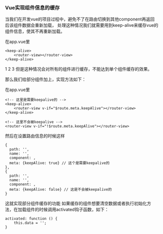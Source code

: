 ### Vue实现组件信息的缓存

当我们在开发vue的项目过程中，避免不了在路由切换到其他component再返回后该组件数据会重新加载， 
处理这种情况我们就需要用到keep-alive来缓存vue的组件信息，使其不再重新加载。

在app.vue里
```
<keep-alive>
    <router-view></router-view>
</keep-alive>
```
1
2
3
但是这种情况会对所有的组件进行缓存，不能达到单个组件缓存的效果。

那么我们给部分组件加上，实现方法如下：

在app.vue里
```
<!-- 这里是需要keepalive的 -->
<keep-alive>
    <router-view v-if="$route.meta.keepAlive"></router-view>
</keep-alive>

<!-- 这里不会被keepalive -->
<router-view v-if="!$route.meta.keepAlive"></router-view>
```
然后在设置路由信息的时候这样
```
{
  path: '',
  name: '',
  component: ,
  meta: {keepAlive: true} // 这个是需要keepalive的
},
{
  path: '',
  name: '',
  component: ,
  meta: {keepAlive: false} // 这是不会被keepalive的
}
```
这就实现部分组件缓存的功能 
如果缓存的组件想要清空数据或者执行初始化方法，在加载组件的时候调用activated钩子函数，如下：
```
activated: function () {
    this.data = '';
}
```